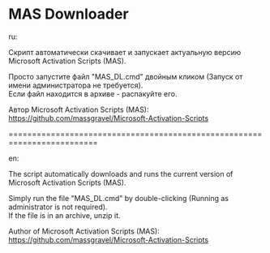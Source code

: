 # MAS Downloader


ru:  

Скрипт автоматически скачивает и запускает актуальную версию Microsoft Activation Scripts (MAS). 

Просто запустите файл "MAS_DL.cmd" двойным кликом (Запуск от имени администратора не требуется).   
Если файл находится в архиве - распакуйте его.    
  
Автор Microsoft Activation Scripts (MAS): https://github.com/massgravel/Microsoft-Activation-Scripts

=========================================================================  

en:  

The script automatically downloads and runs the current version of Microsoft Activation Scripts (MAS). 

Simply run the file "MAS_DL.cmd" by double-clicking (Running as administrator is not required).   
If the file is in an archive, unzip it.  

Author of Microsoft Activation Scripts (MAS): https://github.com/massgravel/Microsoft-Activation-Scripts
